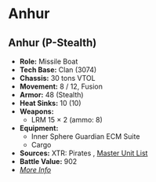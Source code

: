 # Anhur 

## Anhur (P-Stealth) 

- **Role:** Missile Boat 
- **Tech Base:** Clan (3074) 
- **Chassis:** 30 tons VTOL 
- **Movement:** 8 / 12, Fusion 
- **Armor:** 48 (Stealth) 
- **Heat Sinks:** 10 (10) 
- **Weapons:** 
  - LRM 15 × 2 (ammo: 8) 
- **Equipment:** 
  - Inner Sphere Guardian ECM Suite 
  - Cargo 
- **Sources:** XTR: Pirates , [Master Unit List](http://masterunitlist.info/Unit/Details/33) 
- **Battle Value:** 902 
- [*More Info*](anhur/anhur_p-stealth.md) 

